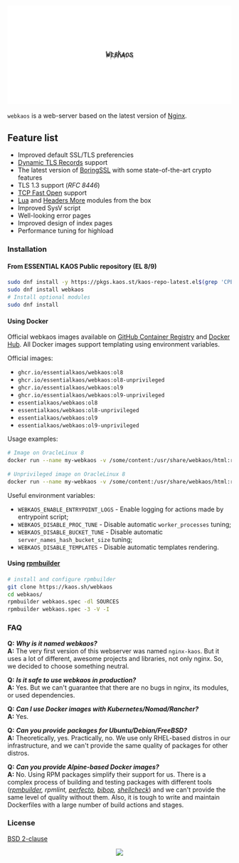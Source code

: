 <p align="center"><a href="#readme"><img src=".github/images/card.svg"/></a></p>

`webkaos` is a web-server based on the latest version of [Nginx](http://nginx.org).

## Feature list

* Improved default SSL/TLS preferencies
* [Dynamic TLS Records](DYNAMIC-TLS-RECORDS.md) support
* The latest version of [BoringSSL](https://boringssl.googlesource.com/boringssl/) with some state-of-the-art crypto features
* TLS 1.3 support (_RFC 8446_)
* [TCP Fast Open](https://en.wikipedia.org/wiki/TCP_Fast_Open) support
* [Lua](https://github.com/openresty/lua-nginx-module) and [Headers More](https://github.com/openresty/headers-more-nginx-module) modules from the box
* Improved SysV script
* Well-looking error pages
* Improved design of index pages
* Performance tuning for highload

### Installation

#### From ESSENTIAL KAOS Public repository (EL 8/9)

```bash
sudo dnf install -y https://pkgs.kaos.st/kaos-repo-latest.el$(grep 'CPE_NAME' /etc/os-release | tr -d '"' | cut -d':' -f5).noarch.rpm
sudo dnf install webkaos
# Install optional modules
sudo dnf install
```

#### Using Docker

Official webkaos images available on [GitHub Container Registry](https://kaos.sh/p/webkaos) and [Docker Hub](http://kaos.sh/d/webkaos). All Docker images support templating using environment variables.

Official images:

- `ghcr.io/essentialkaos/webkaos:ol8`
- `ghcr.io/essentialkaos/webkaos:ol8-unprivileged`
- `ghcr.io/essentialkaos/webkaos:ol9`
- `ghcr.io/essentialkaos/webkaos:ol9-unprivileged`
- `essentialkaos/webkaos:ol8`
- `essentialkaos/webkaos:ol8-unprivileged`
- `essentialkaos/webkaos:ol9`
- `essentialkaos/webkaos:ol9-unprivileged`

Usage examples:

```bash
# Image on OracleLinux 8
docker run --name my-webkaos -v /some/content:/usr/share/webkaos/html:ro -p 8080:80 -d essentialkaos/webkaos:ol8
```

```bash
# Unprivileged image on OracleLinux 8
docker run --name my-webkaos -v /some/content:/usr/share/webkaos/html:ro -p 8080:8080 -d essentialkaos/webkaos:ol8-unprivileged
```

Useful environment variables:

* `WEBKAOS_ENABLE_ENTRYPOINT_LOGS` - Enable logging for actions made by entrypoint script;
* `WEBKAOS_DISABLE_PROC_TUNE` - Disable automatic `worker_processes` tuning;
* `WEBKAOS_DISABLE_BUCKET_TUNE` - Disable automatic `server_names_hash_bucket_size` tuning;
* `WEBKAOS_DISABLE_TEMPLATES` - Disable automatic templates rendering.

#### Using [rpmbuilder](https://kaos.sh/rpmbuilder)

```bash
# install and configure rpmbuilder
git clone https://kaos.sh/webkaos
cd webkaos/
rpmbuilder webkaos.spec -dl SOURCES
rpmbuilder webkaos.spec -3 -V -I
```

### FAQ

**Q:** **_Why is it named webkaos?_**<br/>
**A:** The very first version of this webserver was named `nginx-kaos`. But it uses a lot of different, awesome projects and libraries, not only nginx. So, we decided to choose something neutral.

**Q:** **_Is it safe to use webkaos in production?_**<br/>
**A:** Yes. But we can't guarantee that there are no bugs in nginx, its modules, or used dependencies.

**Q:** **_Can I use Docker images with Kubernetes/Nomad/Rancher?_**<br/>
**A:** Yes.

**Q:** **_Can you provide packages for Ubuntu/Debian/FreeBSD?_**<br/>
**A:** Theoretically, yes. Practically, no. We use only RHEL-based distros in our infrastructure, and we can't provide the same quality of packages for other distros.

**Q:** **_Can you provide Alpine-based Docker images?_**<br/>
**A:** No. Using RPM packages simplify their support for us. There is a complex process of building and testing packages with different tools (_[rpmbuilder](https://kaos.sh/rpmbuilder), rpmlint, [perfecto](https://kaos.sh/perfecto), [bibop](https://kaos.sh/bibop), [shellcheck](https://github.com/koalaman/shellcheck)_) and we can't provide the same level of quality without them. Also, it is tough to write and maintain Dockerfiles with a large number of build actions and stages.

### License

[BSD 2-clause](LICENSE)

<p align="center"><a href="https://essentialkaos.com"><img src="https://gh.kaos.st/ekgh.svg"/></a></p>
